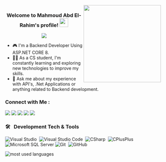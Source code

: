 
<img width="250" align="right" src="https://c.tenor.com/_DOBjnGspYAAAAAM/code-coding.gif">

<h3 align="center">
  Welcome to Mahmoud Abd El-Rahim's profile!
  <img src="https://media.giphy.com/media/hvRJCLFzcasrR4ia7z/giphy.gif" width="28">
</h3>

<!-- Typing SVG by DenverCoder1 - https://github.com/DenverCoder1/readme-typing-svg -->
<p align="center">
  <a href="https://github.com/DenverCoder1/readme-typing-svg"><img src="https://readme-typing-svg.herokuapp.com/?lines=Backend%20Developer;Always%20learning%20new%20things&font=Fira%20Code&center=true&width=440&height=45&color=f75c7e&vCenter=true&size=22"></a>
</p> 

- 🎮 I'm a Backend Developer Using ASP.NET CORE 8.
- 👨‍💻 As a CS student, I'm constantly learning and exploring new technologies to improve my skills.
- 💬 Ask me about my experience with API's, .Net Applications or anything related to Backend development.

### Connect with Me :

<a href="https://linkedin.com/in/mahmoud-rahim-20" target="_blank"><img src="https://img.shields.io/badge/-Mahmoud%20Abd%20El%20Rahim-0077B5?style=for-the-badge&logo=Linkedin&logoColor=white"/></a>
<a href="https://t.me/GD_Mahmoud_Rahim" target="_blank"><img src="https://img.shields.io/badge/-Mahmoud%20Abd%20El%20Rahim-0077B5?style=for-the-badge&logo=Telegram&logoColor=white"/></a>
<a href="https://m.facebook.com/GaDevMahmoudRahim" target="_blank"><img src="https://img.shields.io/badge/-Mahmoud%20Abd%20El%20Rahim-0077B5?style=for-the-badge&logo=FaceBook&logoColor=white"/></a>
<a href="https://x.com/MahmmoudRahim" target="_blank"><img src="https://img.shields.io/badge/-Mahmoud%20Abd%20El%20Rahim-0077B5?style=for-the-badge&logo=X&logoColor=white"/></a>
<a href="https://wa.me/+201062470388" target="_blank"><img src="https://img.shields.io/badge/-Mahmoud%20Abd%20El%20Rahim-0077B5?style=for-the-badge&logo=WhatsApp&logoColor=white"/></a>

### 🛠 &nbsp; Development Tech & Tools
![Visual Studio](https://img.shields.io/badge/-Visual%20Studio-05122A?style=flat&logo=visual-studio&logoColor=007ACC)&nbsp;
![Visual Studio Code](https://img.shields.io/badge/-Visual%20Studio%20Code-05122A?style=flat&logo=VisualStudioCode)&nbsp;
![CSharp](https://img.shields.io/badge/-CSharp-05122A?style=flat&logo=CSharp)&nbsp;
![CPlusPlus](https://img.shields.io/badge/-CPlusPlus-05122A?style=flat&logo=CPlusPlus)&nbsp;
![Microsoft SQL Server](https://img.shields.io/badge/-Microsoft%20SQL%20Server-05122A?style=flat&logo=Microsoft%20SQL%20Server)
![Git](https://img.shields.io/badge/-Git-05122A?style=flat&logo=git)&nbsp;
![GitHub](https://img.shields.io/badge/-GitHub-05122A?style=flat&logo=github)&nbsp;

<img align="left" src="https://github-readme-stats.vercel.app/api/top-langs?username=GaDevRahim&show_icons=true&locale=en&layout=compact&theme=radical" alt="most used languages" />
